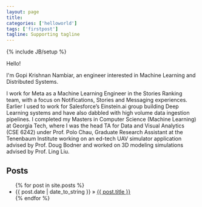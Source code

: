 ```yaml
---
layout: page
title: 
categories: ['helloworld']
tags: ['firstpost']
tagline: Supporting tagline
---
```

{% include JB/setup %}

Hello!

I'm Gopi Krishnan Nambiar, an engineer interested in Machine Learning and Distributed Systems.

I work for Meta as a Machine Learning Engineer in the Stories Ranking team, with a focus on Notifications, Stories and Messaging experiences. Earlier I used to work for Salesforce’s Einstein.ai group building Deep Learning systems and have also dabbled with high volume data ingestion pipelines. I completed my Masters in Computer Science (Machine Learning) at Georgia Tech, where I was the head TA for Data and Visual Analytics (CSE 6242) under Prof. Polo Chau, Graduate Research Assistant at the Tenenbaum Institute working on an ed-tech UAV simulator application advised by Prof. Doug Bodner and worked on 3D modeling simulations advised by Prof. Ling Liu.


## Posts


<ul class="posts">
  {% for post in site.posts %}
    <li><span>{{ post.date | date_to_string }}</span> &raquo; <a href="{{ BASE_PATH }}{{ post.url }}">{{ post.title }}</a></li>
  {% endfor %}
</ul>

